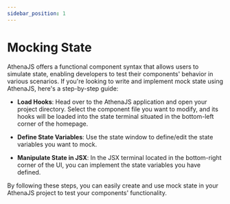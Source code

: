 ```yaml
---
sidebar_position: 1
---
```


# Mocking State

AthenaJS offers a functional component syntax that allows users to simulate state, enabling developers to test their components' behavior in various scenarios. If you're looking to write and implement mock state using AthenaJS, here's a step-by-step guide:

- **Load Hooks**: Head over to the AthenaJS application and open your project directory. Select the component file you want to modify, and its hooks will be loaded into the state terminal situated in the bottom-left corner of the homepage.

- **Define State Variables**: Use the state window to define/edit the state variables you want to mock.

- **Manipulate State in JSX**: In the JSX terminal located in the bottom-right corner of the UI, you can implement the state variables you have defined.

By following these steps, you can easily create and use mock state in your AthenaJS project to test your components' functionality.